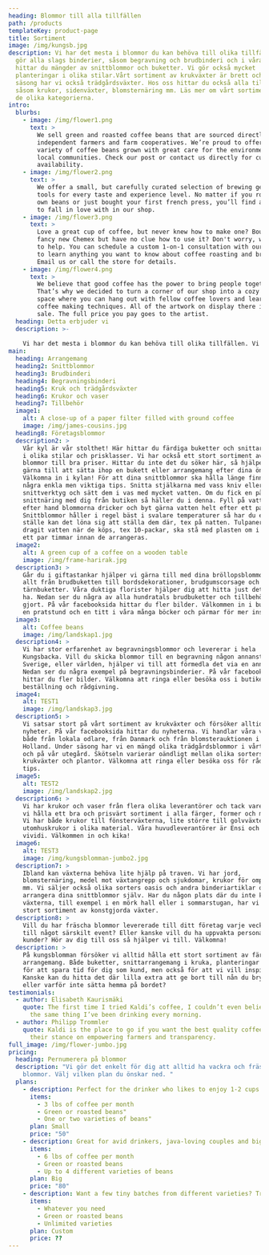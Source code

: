 ```yaml
---
heading: Blommor till alla tillfällen
path: /products
templateKey: product-page
title: Sortiment
image: /img/kungsb.jpg
description: Vi har det mesta i blommor du kan behöva till olika tillfällen. Vi
  gör alla slags binderier, såsom begravning och brudbinderi och i våra kylar
  hittar du mängder av snittblommor och buketter. Vi gör också mycket
  planteringar i olika stilar.Vårt sortiment av krukväxter är brett och vid
  säsong har vi också trädgårdsväxter. Hos oss hittar du också alla tillbehör
  såsom krukor, sidenväxter, blomsternäring mm. Läs mer om vårt sortiment under
  de olika kategorierna.
intro:
  blurbs:
    - image: /img/flower1.png
      text: >
        We sell green and roasted coffee beans that are sourced directly from
        independent farmers and farm cooperatives. We’re proud to offer a
        variety of coffee beans grown with great care for the environment and
        local communities. Check our post or contact us directly for current
        availability.
    - image: /img/flower2.png
      text: >
        We offer a small, but carefully curated selection of brewing gear and
        tools for every taste and experience level. No matter if you roast your
        own beans or just bought your first french press, you’ll find a gadget
        to fall in love with in our shop.
    - image: /img/flower3.png
      text: >
        Love a great cup of coffee, but never knew how to make one? Bought a
        fancy new Chemex but have no clue how to use it? Don't worry, we’re here
        to help. You can schedule a custom 1-on-1 consultation with our baristas
        to learn anything you want to know about coffee roasting and brewing.
        Email us or call the store for details.
    - image: /img/flower4.png
      text: >
        We believe that good coffee has the power to bring people together.
        That’s why we decided to turn a corner of our shop into a cozy meeting
        space where you can hang out with fellow coffee lovers and learn about
        coffee making techniques. All of the artwork on display there is for
        sale. The full price you pay goes to the artist.
  heading: Detta erbjuder vi
  description: >-
    
    Vi har det mesta i blommor du kan behöva till olika tillfällen. Vi gör alla slags binderier, såsom begravning och brudbinderi och i våra kylar hittar du mängder av snittblommor och buketter. Vi gör också mycket planteringar i olika stilar.Vårt sortiment av krukväxter är brett och vid säsong har vi också trädgårdsväxter. Hos oss hittar du också alla tillbehör såsom krukor, sidenväxter, blomsternäring mm. Läs mer om vårt sortiment under de olika kategorierna.
main:
  heading: Arrangemang
  heading2: Snittblommor
  heading3: Brudbinderi
  heading4: Begravningsbinderi
  heading5: Kruk och trädgårdsväxter
  heading6: Krukor och vaser
  heading7: Tillbehör
  image1:
    alt: A close-up of a paper filter filled with ground coffee
    image: /img/james-cousins.jpg
  heading8: Företagsblommor
  description2: >
    Vår kyl är vår stolthet! Här hittar du färdiga buketter och snittarrangemang
    i olika stilar och prisklasser. Vi har också ett stort sortiment av buntade
    blommor till bra priser. Hittar du inte det du söker här, så hjälper vi
    gärna till att sätta ihop en bukett eller arrangemang efter dina önskemål.
    Välkomna in i kylan! För att dina snittblommor ska hålla länge finns det
    några enkla men viktiga tips. Snitta stjälkarna med vass kniv eller
    snittverktyg och sätt dem i vas med mycket vatten. Om du fick en påse med
    snittnäring med dig från butiken så häller du i denna. Fyll på vatten ofta
    efter hand blommorna dricker och byt gärna vatten helt efter ett par dagar.
    Snittblommor håller i regel bäst i svalare temperaturer så har du ett svalt
    ställe kan det löna sig att ställa dem där, tex på natten. Tulpaner som inte
    dragit vatten när de köps, tex 10-packar, ska stå med plasten om i vatten
    ett par timmar innan de arrangeras.
  image2:
    alt: A green cup of a coffee on a wooden table
    image: /img/frame-harirak.jpg
  description3: >
    Går du i giftastankar hjälper vi gärna till med dina bröllopsblommor. Vi gör
    allt från brudbuketten till bordsdekorationer, brudgumscorsage och
    tärnbuketter. Våra duktiga florister hjälper dig att hitta just det du vill
    ha. Nedan ser du några av alla hundratals brudbuketter och tillbehör vi
    gjort. På vår facebooksida hittar du fler bilder. Välkommen in i butiken för
    en pratstund och en titt i våra många böcker och pärmar för mer inspiration!
  image3:
    alt: Coffee beans
    image: /img/landskap1.jpg
  description4: >
    Vi har stor erfarenhet av begravningsblommor och levererar i hela
    Kungsbacka. Vill du skicka blommor till en begravning någon annanstans i
    Sverige, eller världen, hjälper vi till att förmedla det via en annan butik.
    Nedan ser du några exempel på begravningsbinderier. På vår facebooksida
    hittar du fler bilder. Välkomna att ringa eller besöka oss i butiken för
    beställning och rådgivning.
  image4:
    alt: TEST1
    image: /img/landskap3.jpg
  description5: >
    Vi satsar stort på vårt sortiment av krukväxter och försöker alltid hitta
    nyheter. På vår facebooksida hittar du nyheterna. Vi handlar våra växter
    både från lokala odlare, från Danmark och från blomsterauktionen i Aalsmeer,
    Holland. Under säsong har vi en mängd olika trädgårdsblommor i vårt växthus
    och på vår utegård. Skötseln varierar oändligt mellan olika sorters
    krukväxter och plantor. Välkomna att ringa eller besöka oss för råd och
    tips.
  image5:
    alt: TEST2
    image: /img/landskap2.jpg
  description6: >
    Vi har krukor och vaser från flera olika leverantörer och tack vare det kan
    vi hålla ett bra och prisvärt sortiment i alla färger, former och material.
    Vi har både krukor till fönsterväxterna, lite större till golvväxter och
    utomhuskrukor i olika material. Våra huvudleverantörer är Ensi och VK
    vividi. Välkommen in och kika!
  image6:
    alt: TEST3
    image: /img/kungsblomman-jumbo2.jpg
  description7: >
    Ibland kan växterna behöva lite hjälp på traven. Vi har jord,
    blomsternäring, medel mot växtangrepp och sjukdomar, krukor för omplantering
    mm. Vi säljer också olika sorters oasis och andra binderiartiklar om du vill
    arrangera dina snittblommor själv. Har du någon plats där du inte kan sköta
    växterna, till exempel i en mörk hall eller i sommarstugan, har vi också ett
    stort sortiment av konstgjorda växter.
  description8: >
    Vill du har fräscha blommor levererade till ditt företag varje vecka eller
    till något särskilt event? Eller kanske vill du ha uppvakta personal och
    kunder? Hör av dig till oss så hjälper vi till. Välkomna!
  description: >
    På kungsblomman försöker vi alltid hålla ett stort sortiment av färdiga
    arrangemang. Både buketter, snittarrangemang i kruka, planteringar mm. Detta
    för att spara tid för dig som kund, men också för att vi vill inspirera!
    Kanske kan du hitta det där lilla extra att ge bort till nån du bryr dig om,
    eller varför inte sätta hemma på bordet?
testimonials:
  - author: Elisabeth Kaurismäki
    quote: The first time I tried Kaldi’s coffee, I couldn’t even believe that was
      the same thing I’ve been drinking every morning.
  - author: Philipp Trommler
    quote: Kaldi is the place to go if you want the best quality coffee. I love
      their stance on empowering farmers and transparency.
full_image: /img/flower-jumbo.jpg
pricing:
  heading: Pernumerera på blommor
  description: "Vi gör det enkelt för dig att alltid ha vackra och fräscha
    blommor. Välj vilken plan du önskar ned. "
  plans:
    - description: Perfect for the drinker who likes to enjoy 1-2 cups per day.
      items:
        - 3 lbs of coffee per month
        - Green or roasted beans"
        - One or two varieties of beans"
      plan: Small
      price: "50"
    - description: Great for avid drinkers, java-loving couples and bigger crowds
      items:
        - 6 lbs of coffee per month
        - Green or roasted beans
        - Up to 4 different varieties of beans
      plan: Big
      price: "80"
    - description: Want a few tiny batches from different varieties? Try our custom plan
      items:
        - Whatever you need
        - Green or roasted beans
        - Unlimited varieties
      plan: Custom
      price: ??
---
```


